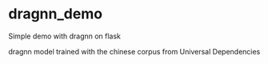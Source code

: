 # dragnn_demo
Simple demo with dragnn on flask

dragnn model trained with the chinese corpus from Universal Dependencies
